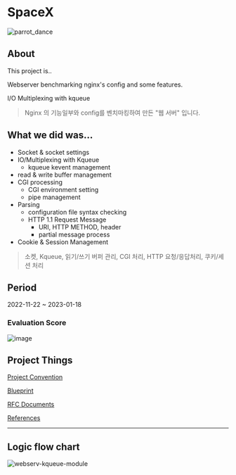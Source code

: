 # SpaceX
![parrot_dance](https://user-images.githubusercontent.com/13278955/213354563-523fdc49-b0a8-4af0-b16c-e12fae7d9653.gif)


## About
This project is..

Webserver benchmarking nginx's config and some features.

I/O Multiplexing with kqueue

> Nginx 의 기능일부와 config를 벤치마킹하여 만든 "웹 서버" 입니다.

## What we did was... 

* Socket & socket settings
* IO/Multiplexing with Kqueue
  + kqueue kevent management
* read & write buffer management
* CGI processing
  + CGI environment setting
  + pipe management
* Parsing
  + configuration file syntax checking
  + HTTP 1.1 Request Message
    + URI, HTTP METHOD, header
    + partial message process
* Cookie & Session Management

> 소켓, Kqueue, 읽기/쓰기 버퍼 관리, CGI 처리, HTTP 요청/응답처리, 쿠키/세션 처리 


## Period 

2022-11-22 ~ 2023-01-18
### Evaluation Score
![image](https://user-images.githubusercontent.com/13278955/213350628-33502676-d02c-4c62-bd4c-f3b25a0574f2.png)

## Project Things
[Project Convention](https://github.com/42-webserv/SpaceX/wiki/CodeConvention)

[Blueprint](https://github.com/42-webserv/SpaceX/wiki/Blueprint)

[RFC Documents](https://github.com/42-webserv/SpaceX/wiki/RFC)

[References](https://github.com/42-webserv/SpaceX/wiki/References)

---


## Logic flow chart
![webserv-kqueue-module](https://user-images.githubusercontent.com/13278955/213333779-18277531-1c9b-4e98-9efe-c6f982e0a1df.jpg)

